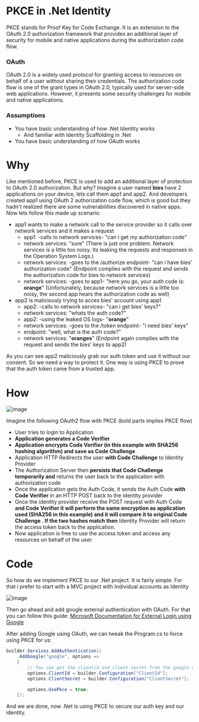 # PKCE in .Net Identity
PKCE stands for Proof Key for Code Exchange. It is an extension to the OAuth 2.0 authorization framework that provides an additional layer of security for mobile and native applications during the authorization code flow.

### OAuth
OAuth 2.0 is a widely used protocol for granting access to resources on behalf of a user without sharing their credentials. The authorization code flow is one of the grant types in OAuth 2.0, typically used for server-side web applications. However, it presents some security challenges for mobile and native applications.

### Assumptions
- You have basic understanding of how .Net Identity works
    - And familiar with Identity Scaffolding in .Net
- You have basic understanding of how OAuth works 

# Why

Like mentioned before, PKCE is used to add an additional layer of protection to OAuth 2.0 authorization. But why?
Imagine a user named **bies** have 2 applications on your device, lets call them app1 and app2. And developers created app1 using OAuth 2 authorization code flow, which is good but they hadn't realized there are some vulnerabilities discovered in native apps. Now lets follow this made up scenario:

- app1 wants to make a network call to the service provider so it calls over network services and it makes a request
    - app1: -calls to network services- "can i get my authorization code"
    - network services: "sure"
    (There is just one problem. Network services is a little too noisy. Its leaking the requests and responses in the Operation System Logs.)
    - network services: -goes to the /authorize endpoint- "can i have bies' authorization code"
    (Endpoint complies with the request and sends the authorization code for bies to network services)
    - network services: -goes to app1- "here you go, your auth code is: **orange**"
    (Unfortunately, because network services is a little too noisy, the second app hears the authorization code as well)
- app2 is maliciously trying to acces bies' account using app1
    - app2: -calls to network services- "can i get bies' keys?"
    - network services: "whats the auth code?"
    - app2: -using the leaked OS logs- "**orange**"
    - network services: -goes to the /token endpoint- "i need bies' keys"
    - endpoint: "well, what is the auth code?"
    - network services: "**oranges**"
    (Endpoint again complies with the request and sends the bies' keys to app2)
 
As you can see app2 maliciously grab our auth token and use it without our consent. So we need a way to protect it. One way is using PKCE to prove that the auth token came from a trusted app.

# How
![image](https://github.com/HordeBies/TurkcellBootcamp/assets/73644073/281293a2-130b-41a6-a87a-ba05ae4766f9)

Imagine the following OAuth2 flow with PKCE (bold parts implies PKCE flow)
- User tries to login to Application
- **Application generates a Code Verifier**
- **Application encrypts Code Verifier (in this example with SHA256 hashing algorithm) and save as Code Challenge**
- Application HTTP Redirects the user **with Code Challenge** to Identity Provider
- The Authorization Server then **persists that Code Challenge temporarily and** returns the user back to the application with authorization code
- Once the application gets the Auth Code, it sends the Auth Code **with Code Verifier** in an HTTP POST back to the identity provider
- Once the identity provider receive the POST request with Auth Code **and Code Verifier it will perform the same encryption as application used (SHA256 in this example) and it will compare it to original Code Challenge . If the two hashes match then** Identity Provider will return the access token back to the application.
- Now application is free to use the access token and access any resources on behalf of the user.

# Code

So how do we implement PKCE to our .Net project. It is fairly simple. For that i prefer to start with a MVC project with Individual accounts as Identity

![image](https://github.com/HordeBies/TurkcellBootcamp/assets/73644073/f93596c8-4107-402e-ab82-cf62b37c059f)

Then go ahead and add google external authentication with OAuth. For that you can follow this guide: [Microsoft Documentation for External Login using Google](https://learn.microsoft.com/en-us/aspnet/core/security/authentication/social/google-logins?view=aspnetcore-7.0)

After adding Google using OAuth, we can tweak the Program.cs to force using PKCE for us:

```cs
builder.Services.AddAuthentication()
    .AddGoogle("google", options =>
    {
        // You can get the clientid and client secret from the google cloud console then secure them with user secrets
        options.ClientId = builder.Configuration["ClientId"];
        options.ClientSecret = builder.Configuration["ClientSecret"];

        options.UsePkce = true;
    });
```

And we are done, now .Net is using PKCE to secure our auth key and our identity.
